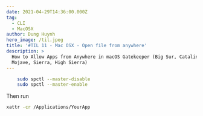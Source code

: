 ```yaml
---
date: 2021-04-29T14:36:00.000Z
tag:
  - CLI
  - MacOSX
author: Dung Huynh
hero_image: /til.jpeg
title: '#TIL 11 - Mac OSX - Open file from anywhere'
description: >
  How to Allow Apps from Anywhere in macOS Gatekeeper (Big Sur, Catalina,
  Mojave, Sierra, High Sierra)
---
```


```sh
    sudo spctl --master-disable
    sudo spctl --master-enable
```

Then run

```sh
xattr -cr /Applications/YourApp
```
